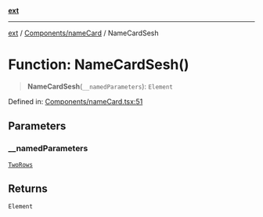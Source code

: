 [**ext**](../../../README.md)

***

[ext](../../../README.md) / [Components/nameCard](../README.md) / NameCardSesh

# Function: NameCardSesh()

> **NameCardSesh**(`__namedParameters`): `Element`

Defined in: [Components/nameCard.tsx:51](https://github.com/Dion-Krasniqi/workout-tracker/blob/d35cdad79815d530f1000c93f7ff12a99e28154b/Ext/Components/nameCard.tsx#L51)

## Parameters

### \_\_namedParameters

[`TwoRows`](../../../interfaces/interfaces/interfaces/TwoRows.md)

## Returns

`Element`
